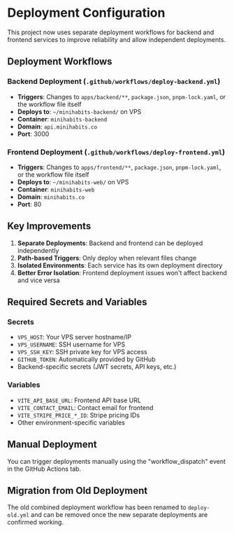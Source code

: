 # Deployment Configuration

This project now uses separate deployment workflows for backend and frontend services to improve reliability and allow independent deployments.

## Deployment Workflows

### Backend Deployment (`.github/workflows/deploy-backend.yml`)
- **Triggers**: Changes to `apps/backend/**`, `package.json`, `pnpm-lock.yaml`, or the workflow file itself
- **Deploys to**: `~/minihabits-backend/` on VPS
- **Container**: `minihabits-backend`
- **Domain**: `api.minihabits.co`
- **Port**: 3000

### Frontend Deployment (`.github/workflows/deploy-frontend.yml`)
- **Triggers**: Changes to `apps/frontend/**`, `package.json`, `pnpm-lock.yaml`, or the workflow file itself
- **Deploys to**: `~/minihabits-web/` on VPS
- **Container**: `minihabits-web`
- **Domain**: `minihabits.co`
- **Port**: 80

## Key Improvements

1. **Separate Deployments**: Backend and frontend can be deployed independently
2. **Path-based Triggers**: Only deploy when relevant files change
3. **Isolated Environments**: Each service has its own deployment directory
4. **Better Error Isolation**: Frontend deployment issues won't affect backend and vice versa

## Required Secrets and Variables

### Secrets
- `VPS_HOST`: Your VPS server hostname/IP
- `VPS_USERNAME`: SSH username for VPS
- `VPS_SSH_KEY`: SSH private key for VPS access
- `GITHUB_TOKEN`: Automatically provided by GitHub
- Backend-specific secrets (JWT secrets, API keys, etc.)

### Variables
- `VITE_API_BASE_URL`: Frontend API base URL
- `VITE_CONTACT_EMAIL`: Contact email for frontend
- `VITE_STRIPE_PRICE_*_ID`: Stripe pricing IDs
- Other environment-specific variables

## Manual Deployment

You can trigger deployments manually using the "workflow_dispatch" event in the GitHub Actions tab.

## Migration from Old Deployment

The old combined deployment workflow has been renamed to `deploy-old.yml` and can be removed once the new separate deployments are confirmed working.